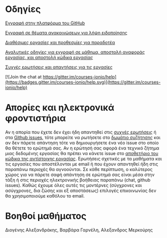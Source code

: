 # Οδηγίες

[Eγγραφή στην πλατφόρμα του GitHub](https://github.com/join)

[Εγγραφή σε θέματα ανακοινώσεων για λήψη ειδοποίησης](https://github.com/courses-ionio/help/issues)

[Διαθέσιμες εργασίες και προθεσμίες για παραδοτέα](https://courses-ionio.github.io/projects/)

[Αναλυτικές οδηγίες για εγγραφή σε μάθημα, αποστολή αναφοράς εργασίας, και αποστολή κώδικα εργασίας ](guide/)

[Συχνές ερωτήσεις και απαντήσεις για τις εργασίες](faq/)

[![Join the chat at https://gitter.im/courses-ionio/help](https://badges.gitter.im/courses-ionio/help.svg)](https://gitter.im/courses-ionio/help)

# Απορίες και ηλεκτρονικά φροντιστήρια 
Αν η απορία που έχετε δεν έχει ήδη απαντηθεί στις [συχνές ερωτήσεις](faq/) ή στα [Github issues](https://github.com/courses-ionio/help/issues), τότε μπορείτε να ρωτήσετε στο [δωμάτιο συζήτησης](https://gitter.im/courses-ionio/help) και αν δεν πάρετε απάντηση τότε να δημιουργήσετε ένα νέο issue στο οποίο θα θέτετε το ερώτημά σας. Αν η ερώτησή σας αφορά ένα τεχνικό ζήτημα μιας δεδομένης εργασίας θα πρέπει να κάνετε issue στο [αποθετήριο του κώδικα της αντίστοιχης εργασίας](https://github.com/ioniodi/). Ερωτήσεις σχετικές με τα μαθήματα και τις εργασίες που αποστέλονται με email ή που έχουν απαντηθεί ήδη στις παραπάνω περιοχές θα αγνοούνται. Σε κάθε περίπτωση, ο καλύτερος χώρος για να πάρετε σαφή απάντηση σε ερώτημά σας είναι μέσα στην τάξη ή στις περιοχές ηλεκτρονικής βοήθειας παραπάνω (chat, github issues). Καθώς έχουμε όλες αυτές τις μοντέρνες (σύγχρονες και ασύγχρονες, δια ζώσης και εξ αποστάσεως) επιλογές επικοινωνίας δεν θα χρησιμοποιούμε καθόλου το email.

# Βοηθοί μαθήματος
Διογένης Αλεξανδράκης, Βαρβάρα Γαρνέλη, Αλεξανδρος Μερκούρης 

